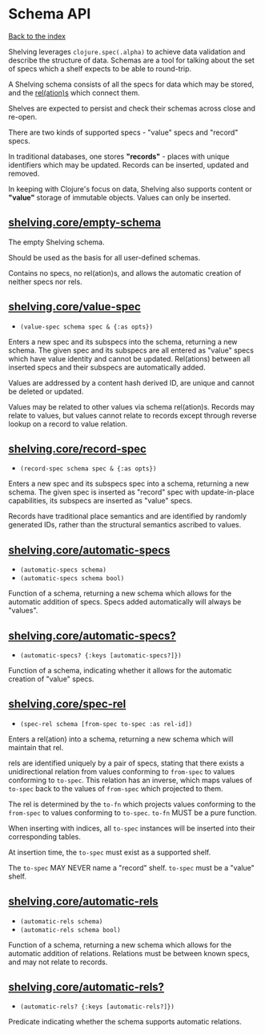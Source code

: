 # Schema API

[Back to the index](/README.md#usage)

Shelving leverages `clojure.spec(.alpha)` to achieve data validation and describe the structure of
data. Schemas are a tool for talking about the set of specs which a shelf expects to be able to
round-trip.

A Shelving schema consists of all the specs for data which may be stored, and the
[rel(ation)s](/doc/rel.md) which connect them.

Shelves are expected to persist and check their schemas across close and re-open.

There are two kinds of supported specs - "value" specs and "record" specs.

In traditional databases, one stores <span name="records">**"records"**</span> - places with unique
identifiers which may be updated. Records can be inserted, updated and removed.

In keeping with Clojure's focus on data, Shelving also supports content or <span name="values">**"value"**</span>
storage of immutable objects. Values can only be inserted.

## [shelving.core/empty-schema](shelving/schema.clj#L32)

The empty Shelving schema.

Should be used as the basis for all user-defined schemas.

Contains no specs, no rel(ation)s, and allows the automatic creation of neither specs nor rels.

## [shelving.core/value-spec](shelving/schema.clj#L92)
 - `(value-spec schema spec & {:as opts})`

Enters a new spec and its subspecs into the schema, returning a new schema. The given spec and its subspecs are all entered as "value" specs which have value identity and cannot be updated. Rel(ations) between all inserted specs and their subspecs are automatically added.

Values are addressed by a content hash derived ID, are unique and cannot be deleted or updated.

Values may be related to other values via schema rel(ation)s. Records may relate to values, but values cannot relate to records except through reverse lookup on a record to value relation.

## [shelving.core/record-spec](shelving/schema.clj#L133)
 - `(record-spec schema spec & {:as opts})`

Enters a new spec and its subspecs spec into a schema, returning a new schema. The given spec is inserted as "record" spec with update-in-place capabilities, its subspecs are inserted as "value" specs.

Records have traditional place semantics and are identified by randomly generated IDs, rather than the structural semantics ascribed to values.

## [shelving.core/automatic-specs](shelving/schema.clj#L159)
 - `(automatic-specs schema)`
 - `(automatic-specs schema bool)`

Function of a schema, returning a new schema which allows for the automatic addition of specs. Specs added automatically will always be "values".

## [shelving.core/automatic-specs?](shelving/schema.clj#L172)
 - `(automatic-specs? {:keys [automatic-specs?]})`

Function of a schema, indicating whether it allows for the automatic creation of "value" specs.

## [shelving.core/spec-rel](shelving/schema.clj#L288)
 - `(spec-rel schema [from-spec to-spec :as rel-id])`

Enters a rel(ation) into a schema, returning a new schema which will maintain that rel.

rels are identified uniquely by a pair of specs, stating that there exists a unidirectional relation from values conforming to `from-spec` to values conforming to `to-spec`. This relation has an inverse, which maps values of `to-spec` back to the values of `from-spec` which projected to them.

The rel is determined by the `to-fn` which projects values conforming to the `from-spec` to values conforming to `to-spec`. `to-fn` MUST be a pure function.

When inserting with indices, all `to-spec` instances will be inserted into their corresponding tables.

At insertion time, the `to-spec` must exist as a supported shelf.

The `to-spec` MAY NEVER name a "record" shelf. `to-spec` must be a "value" shelf.

## [shelving.core/automatic-rels](shelving/schema.clj#L356)
 - `(automatic-rels schema)`
 - `(automatic-rels schema bool)`

Function of a schema, returning a new schema which allows for the automatic addition of relations. Relations must be between known specs, and may not relate to records.

## [shelving.core/automatic-rels?](shelving/schema.clj#L369)
 - `(automatic-rels? {:keys [automatic-rels?]})`

Predicate indicating whether the schema supports automatic relations.
